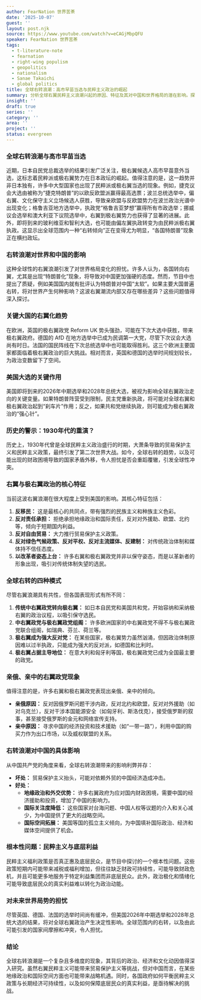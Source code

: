 ```yaml
---
author: FearNation 世界苦茶
date: '2025-10-07'
guest: ''
layout: post.njk
source: https://www.youtube.com/watch?v=eCAGjMbpQFU
speaker: FearNation 世界苦茶
tags:
  - t-literature-note
  - fearnation
  - right-wing populism
  - geopolitics
  - nationalism
  - Sanae Takaichi
  - global politics
title: 全球右转浪潮：高市早苗当选与民粹主义政治的崛起
summary: 分析全球右翼民粹主义浪潮兴起的原因、特征及其对中国和世界格局的潜在影响。探讨各国右转趋势、亲俄亲中现象，以及其背后的政治与文化动因。
insight: ''
draft: true
series: ''
category: ''
area: ''
project: ''
status: evergreen
---
```

### 全球右转浪潮与高市早苗当选

近期，日本自民党总裁选举的结果引发广泛关注，极右翼候选人高市早苗意外当选，这标志着民粹派或极右翼势力在日本政坛的崛起。值得注意的是，这一趋势并非日本独有，许多中大型国家也出现了民粹派或极右翼当选的现象。例如，捷克议会大选由被称为“捷克特朗普”的以欧反欧盟派赢得最高选票；波兰总统选举中，偏右翼、文化保守主义立场候选人获胜，导致亲欧盟与反欧盟势力在波兰政治光谱中出现变化；格鲁吉亚地方选举中，执政党“格鲁吉亚梦想”赢得所有市政选举；挪威议会选举和澳大利亚下议院选举中，右翼到极右翼势力也获得了显著的进展。此外，即将到来的玻利维亚和智利大选，也可能由偏左翼执政转变为由民粹派极右翼执政。这显示出全球范围内一种“右转倾向”正在变得尤为明显，“各国特朗普”现象正在横扫政坛。

### 右转浪潮对世界和中国的影响

这种全球性的右翼浪潮引发了对世界格局变化的担忧。许多人认为，各国转向右翼，尤其是出现“特朗普化”现象，将导致对中国更加强硬的态度。然而，节目中也提出了质疑，例如美国国内就有批评认为特朗普对中国“太软”。如果主要大国普遍右转，将对世界产生何种影响？这波右翼潮流内部又存在哪些差异？这些问题值得深入探讨。

### 关键大国的右翼化趋势

在欧洲，英国的极右翼政党 Reform UK 势头强劲，可能在下次大选中获胜，带来极右翼政府。德国的 AfD 在地方选举中已成为民调第一大党，尽管下次议会大选尚有时日。法国的国民阵线在下次总统选举中也可能取得胜利。这三个欧洲主要国家都面临着极右翼政治的巨大挑战。相对而言，英国和德国的选举时间规划较长，为政治变数留下了空间。

### 美国大选的关键作用

美国即将到来的2026年中期选举和2028年总统大选，被视为影响全球右翼政治走向的关键变量。如果特朗普阵营受到限制，民主党重新执政，将可能对全球右翼和极右翼政治起到“刹车片”作用；反之，如果共和党继续执政，则可能成为极右翼政治的“强心针”。

### 历史的警示：1930年代的重演？

历史上，1930年代曾是全球民粹主义政治盛行的时期，大萧条导致的贸易保护主义和民粹主义政策，最终引发了第二次世界大战。如今，全球右转的趋势，以及可能出现的财政困境导致的国家矛盾外移，令人担忧是否会重蹈覆辙，引发全球性冲突。

### 右翼与极右翼政治的核心特征

当前这波右翼浪潮在很大程度上受到美国的影响。其核心特征包括：

1.  **反移民：** 这是最核心的共同点，带有强烈的民族主义和种族主义色彩。
2.  **反对责任承担：** 拒绝承担地缘政治和国际责任，反对对外援助、欧盟、北约等，倾向于短期国内利益。
3.  **反对自由贸易：** 大力推行贸易保护主义政策。
4.  **反对绿色气候政策、反对平权、反对主流媒体、反建制：** 对传统政治体制和媒体持不信任态度。
5.  **以改革者姿态上台：** 许多右翼和极右翼政党并非以保守姿态，而是以革新者的形象出现，吸引对传统体制失望的选民。

### 全球右转的四种模式

尽管右翼浪潮具有共性，但各国表现形式有所不同：

1.  **传统中右翼政党转向极右翼：** 如日本自民党和美国共和党，开始容纳和采纳极右翼的政治议程，以吸引保守选民。
2.  **中右翼政党与极右翼政党组阁：** 许多欧洲国家的中右翼政党不得不与极右翼政党联合组阁，如瑞典、芬兰、荷兰等。
3.  **极右翼成为强大反对党：** 在某些国家，极右翼势力虽然汹涌，但因政治体制原因难以过半执政，只能成为强大的反对派，如德国和比利时。
4.  **极右翼占据主导地位：** 在意大利和匈牙利等国，极右翼政党已成为全国最主要的政党。

### 亲俄、亲中的右翼政党现象

值得注意的是，许多右翼和极右翼政党表现出亲俄、亲中的倾向。

*   **亲俄原因：** 反对因俄罗斯问题干涉内政，反对北约和欧盟，反对对外援助（如对乌克兰），反对干涉本国能源安全（如匈牙利、斯洛伐克），接受俄罗斯的叙事，甚至接受俄罗斯的金元和网络宣传支持。
*   **亲中原因：** 寻求中国的经济投资和技术援助（如“一带一路”），利用中国的购买力作为出口市场，以及威权联盟的关系。

### 右转浪潮对中国的具体影响

从中国共产党的角度来看，全球右转浪潮带来的影响利弊并存：

*   **坏处：** 贸易保护主义抬头，可能对依赖外贸的中国经济造成冲击。
*   **好处：**
    *   **地缘政治和外交优势：** 许多右翼政府为应对国内财政困境，需要中国的经济援助和投资，增加了中国的影响力。
    *   **国际关注度降低：** 这些国家对台海问题、中国人权等议题的介入和关心减少，为中国提供了更大的战略空间。
    *   **国际空间拓展：** 美国等国的孤立主义倾向，为中国填补国际政治、经济和媒体空间提供了机会。

### 根本性问题：民粹主义与底层利益

民粹主义福利政策是否真正惠及底层民众，是节目中探讨的一个根本性问题。这些政策短期内可能带来减税或福利增加，但往往缺乏财政可持续性，可能导致财政危机，并且可能更多地服务于特定利益集团而非底层民众。此外，政治极化和情绪化可能导致底层民众的真实利益难以转化为政治动能。

### 对未来世界局势的担忧

尽管英国、德国、法国的选举时间尚有缓冲，但美国2026年中期选举和2028年总统大选的结果，将对全球右翼政治产生决定性影响。全球范围内的右转，以及由此可能引发的国家间摩擦和冲突，令人担忧。

### 结论

全球右转浪潮是一个复杂且多维度的现象，其背后的政治、经济和文化动因值得深入研究。虽然右翼民粹主义可能带来贸易保护主义等挑战，但对中国而言，在某些地缘政治和国际空间方面也可能带来战略机遇。同时，各国政府如何平衡民粹主义政策与长期经济可持续性，以及如何保障底层民众的真实利益，是亟待解决的挑战。